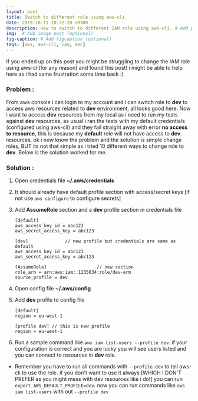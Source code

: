 ```yaml
---
layout: post
title: Switch to different role using aws-cli
date: 2019-10-11 10:32:20 +0300
description: How to switch to different IAM role using aws-cli. # Add post description (optional)
img:  # Add image post (optional)
fig-caption: # Add figcaption (optional)
tags: [aws, aws-cli, iam, mac]
---
```


If you ended up on this post you might be struggling to change the IAM role using aws-cli(for any reason) and found this post! i might be able to help here as i had same frustration some time back :) 

### Problem :
From aws console i can login to my account and i can switch role to **dev** to access aws resources related to **dev** environment, all looks good here. Now i want to access **dev** resources from my local as i need to run my tests against **dev** resources, as usual i ran the tests with my default credentials (configured using aws-cli) and they fail straight away with error **no access to resource**, this is because my **default** role will not have access to **dev** resources. ok i now know the problem and the solution is simple change roles, BUT its not that simple as i tried 10 different ways to change role to **dev**. Below is the solution worked for me. 

### Solution :
1. Open credentials file **~/.aws/credentials**

2. It should already have default profile section with access/secret keys [if not use `aws configure` to configure secrets]

3. Add **AssumeRole** section and a **dev** profile section in credentials file 

    ```
    [default] 
    aws_access_key_id = abc123 
    aws_secret_access_key = abc123 

    [dev]              // new profile but credentials are same as default  
    aws_access_key_id = abc123 
    aws_secret_access_key = abc123 

    [AssumeRole]                   // new section 
    role_arn = arn:aws:iam::1235634:role/dev-arm  
    source_profile = dev
    ```

4. Open config file **~/.aws/config**

5. Add **dev** profile to config file

    ```
    [default] 
    region = eu-west-1 
    
    [profile dev] // this is new profile 
    region = eu-west-1 
    ```

6. Run a sample command like `aws iam list-users --profile dev`. if your configuration is correct and you are lucky you will see users listed and you can connect to resources in **dev** role. 

- Remember you have to run all commands with `--profile dev` to tell aws-cli to use the role. if you don't want to use it always [WHICH I DON'T PREFER as you might mess with dev resources like i do!] you can run `export AWS_DEFAULT_PROFILE=dev`. now you can run commands like `aws iam list-users` with out `--profile dev`
